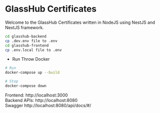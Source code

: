 # GlassHub Certificates

Welcome to the GlassHub Certificates written in NodeJS using NestJS and NextJS framework.

```sh
cd glasshub-backend
cp .dev.env file to .env
cd glasshub-frontend
cp .env.local file to .env
```

- Run Throw Docker
```sh
# Run
docker-compose up --build

# Stop
docker-compose down
```

Frontend: http://localhost:3000 <br />
Backend APIs: http://localhost:8080 <br />
Swagger http://localhost:8080/api/docs/#/
